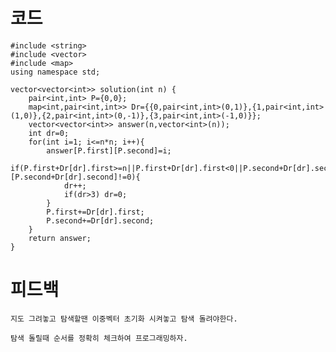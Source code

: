 # 코드

    #include <string>
    #include <vector>
    #include <map>
    using namespace std;

    vector<vector<int>> solution(int n) {
        pair<int,int> P={0,0};
        map<int,pair<int,int>> Dr={{0,pair<int,int>(0,1)},{1,pair<int,int>(1,0)},{2,pair<int,int>(0,-1)},{3,pair<int,int>(-1,0)}};
        vector<vector<int>> answer(n,vector<int>(n));
        int dr=0;
        for(int i=1; i<=n*n; i++){
            answer[P.first][P.second]=i;
            if(P.first+Dr[dr].first>=n||P.first+Dr[dr].first<0||P.second+Dr[dr].second>=n||P.second+Dr[dr].second<0||answer[P.first+Dr[dr].first][P.second+Dr[dr].second]!=0){
                dr++;
                if(dr>3) dr=0;
            }
            P.first+=Dr[dr].first;
            P.second+=Dr[dr].second;
        }
        return answer;
    }

# 피드백

    지도 그려놓고 탐색할땐 이중벡터 초기화 시켜놓고 탐색 돌려야한다.

    탐색 돌릴때 순서를 정확히 체크하여 프로그래밍하자.